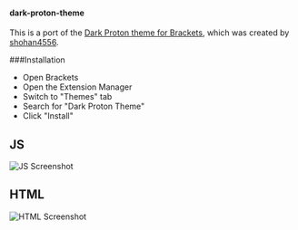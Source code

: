 #### dark-proton-theme

This is a port of the [Dark Proton theme for Brackets](https://github.com/shohan4556/dark-proton), which was
created by [shohan4556](https://github.com/shohan4556).

###Installation

- Open Brackets
- Open the Extension Manager
- Switch to "Themes" tab
- Search for "Dark Proton Theme"
- Click "Install"


## JS
![JS Screenshot](https://github.com/shohan4556/dark-proton/blob/master/screenshots/js.jpg)


## HTML
![HTML Screenshot](https://github.com/shohan4556/dark-proton/blob/master/screenshots/html.jpg)

